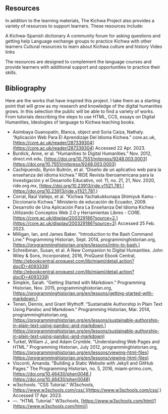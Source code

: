 ## Resources
In addition to the learning materials, The Kichwa Project also provides a variety of resources to support learners. These resources include:

A Kichwa-Spanish dictionary
A community forum for asking questions and getting help
Language exchange groups to practice Kichwa with other learners
Cultural resources to learn about Kichwa culture and history
Video links

The resources are designed to complement the language courses and provide learners with additional support and opportunities to practice their skills.

## Bibliography

Here are the works that have inspired this project. I take them as a starting point that will grow as my research and knowledge of the digital humanities grows. In this selection the public will be able to find a variety of works. From tutorials describing the steps to use HTML, CCS, essays on Digital Humanities, Ideologies of language to Kichwa teaching books.

- Asimbaya Guanopatín, Blanca, object and Soria Caiza, Nathaly. “Aplicación Web Para El Aprendizaje Del Idioma Kichwa.” core.ac.uk, 
 [https://core.ac.uk/reader/287339304](https://core.ac.uk/reader/287339304) Accessed 22 Apr. 2023.
- Burdick, Anne, er al. “Humanities to Digital Humanities.” Nov. 2012, direct.mit.edu, [https://doi.org/10.7551/mitpress/9248.003.0003](https://doi.org/10.7551/mitpress/9248.003.0003)
- Cachipuendo, Byron Buitrón, et al. “Diseño de un aplicativo web para la enseñanza del idioma kichwa.” RIDE Revista Iberoamericana para la Investigación y el Desarrollo Educativo, vol. 11, no. 21, 21, Nov. 2020, ride.org.mx, [https://doi.org/10.23913/ride.v11i21.781.](https://doi.org/10.23913/ride.v11i21.781.)
- Corral, Raúl Vallejo, et al. “Kichwa Yachakukkunapa Shimiyuk Kamu - Diccionario Kichwa.” Ministerio de educación de Ecuador, 2009.
- Desarrollo de Una Aplicación Para La Enseñanza Del Idioma Kichwa Utilizando Conceptos Web 2.0 y Herramientas Libres - CORE. 
 [https://core.ac.uk/display/200329186?source=2.](https://core.ac.uk/display/200329186?source=2) Accessed 25 Feb. 2023.
- Milligan, Ian, and James Baker. “Introduction to the Bash Command Line.” Programming Historian, Sept. 2014, programminghistorian.org, [https://programminghistorian.org/en/lessons/intro-to-bash.]
- Schreibman, Susan, et al. A New Companion to Digital Humanities. John Wiley & Sons, Incorporated, 2016, ProQuest Ebook Central, 
[http://ebookcentral.proquest.com/lib/miami/detail.action?docID=4093339](http://ebookcentral.proquest.com/lib/miami/detail.action?docID=4093339)
- Simpkin, Sarah. “Getting Started with Markdown.” Programming Historian, Nov. 2015, programminghistorian.org, 
[https://programminghistorian.org/en/lessons/getting-started-with-markdown.]
- Tenen, Dennis, and Grant Wythoff. “Sustainable Authorship in Plain Text Using Pandoc and Markdown.” Programming Historian, Mar. 2014, programminghistorian.org, [https://programminghistorian.org/en/lessons/sustainable-authorship-in-plain-text-using-pandoc-and-markdown.](https://programminghistorian.org/en/lessons/sustainable-authorship-in-plain-text-using-pandoc-and-markdown)
- Turkel, William J., and Adam Crymble. “Understanding Web Pages and HTML.” Programming Historian, July 2012, programminghistorian.org, 
[https://programminghistorian.org/en/lessons/viewing-html-files](https://programminghistorian.org/en/lessons/viewing-html-files)
- Visconti, Amanda. “Building a Static Website with Jekyll and GitHub Pages.” The Programming Historian, no. 5, 2016, miami-primo.com, 
[https://doi.org/10.46430/phen0048.](https://doi.org/10.46430/phen0048)
- w3schools. “CSS Tutorial.” W3schools, [https://www.w3schools.com/css/.](https://www.w3schools.com/css/.)
 Accessed 17 Apr. 2023.
- —. “HTML Tutorial.” W3schools, [https://www.w3schools.com/html/](https://www.w3schools.com/html/)


